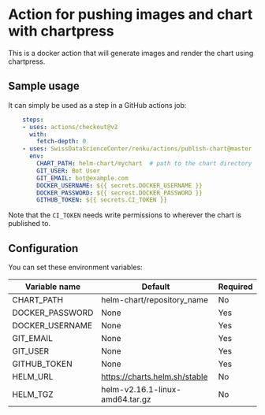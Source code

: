 # Action for pushing images and chart with chartpress

This is a docker action that will generate images and render the chart using chartpress.

## Sample usage

It can simply be used as a step in a GitHub actions job:

```yaml
    steps:
    - uses: actions/checkout@v2
      with:
        fetch-depth: 0
    - uses: SwissDataScienceCenter/renku/actions/publish-chart@master
      env:
        CHART_PATH: helm-chart/mychart  # path to the chart directory
        GIT_USER: Bot User
        GIT_EMAIL: bot@example.com
        DOCKER_USERNAME: ${{ secrets.DOCKER_USERNAME }}
        DOCKER_PASSWORD: ${{ secrest.DOCKER_PASSWORD }}
        GITHUB_TOKEN: ${{ secrets.CI_TOKEN }}
```

Note that the `CI_TOKEN` needs write permissions to wherever the chart is
published to.

## Configuration

You can set these environment variables:

| Variable name | Default | Required |
| --------------| --------| ---------|
| CHART_PATH    | helm-chart/repository_name | No |
| DOCKER_PASSWORD | None | Yes |
| DOCKER_USERNAME | None | Yes |
| GIT_EMAIL     | None | Yes |
| GIT_USER      | None | Yes |
| GITHUB_TOKEN  | None | Yes |
| HELM_URL      | https://charts.helm.sh/stable | No |
| HELM_TGZ      | helm-v2.16.1-linux-amd64.tar.gz | No |
